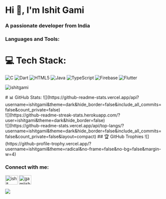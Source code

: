 
<h1 align="left">Hi 👋, I'm Ishit Gami</h1>
<h3 align="left">A passionate developer from India</h3>

<h3 align="left">Languages and Tools:</h3>

# 💻 Tech Stack:
![C](https://img.shields.io/badge/c-%2300599C.svg?style=for-the-badge&logo=c&logoColor=white) ![Dart](https://img.shields.io/badge/dart-%230175C2.svg?style=for-the-badge&logo=dart&logoColor=white) ![HTML5](https://img.shields.io/badge/html5-%23E34F26.svg?style=for-the-badge&logo=html5&logoColor=white) ![Java](https://img.shields.io/badge/java-%23ED8B00.svg?style=for-the-badge&logo=java&logoColor=white) ![TypeScript](https://img.shields.io/badge/typescript-%23007ACC.svg?style=for-the-badge&logo=typescript&logoColor=white) ![Firebase](https://img.shields.io/badge/firebase-%23039BE5.svg?style=for-the-badge&logo=firebase) ![Flutter](https://img.shields.io/badge/Flutter-%2302569B.svg?style=for-the-badge&logo=Flutter&logoColor=white)

<p><img align="center" src="https://github-readme-stats.vercel.app/api/top-langs?username=ishitgami&show_icons=true&locale=en&layout=compact" alt="ishitgami" /></p>
# 📊 GitHub Stats:
![](https://github-readme-stats.vercel.app/api?username=ishitgami&theme=dark&hide_border=false&include_all_commits=false&count_private=false)<br/>
![](https://github-readme-streak-stats.herokuapp.com/?user=ishitgami&theme=dark&hide_border=false)<br/>
![](https://github-readme-stats.vercel.app/api/top-langs/?username=ishitgami&theme=dark&hide_border=false&include_all_commits=false&count_private=false&layout=compact)
## 🏆 GitHub Trophies
![](https://github-profile-trophy.vercel.app/?username=ishitgami&theme=radical&no-frame=false&no-bg=false&margin-w=4)
<h3 align="left">Connect with me:</h3>
<p align="left">
<a href="https://www.linkedin.com/in/ishit-gami-237a861b8/" target="blank"><img align="center" src="https://raw.githubusercontent.com/rahuldkjain/github-profile-readme-generator/master/src/images/icons/Social/linked-in-alt.svg" alt="ishit gami" height="30" width="40" /></a>
<a href="https://twitter.com/gamiishit" target="blank"><img align="center" src="https://raw.githubusercontent.com/rahuldkjain/github-profile-readme-generator/master/src/images/icons/Social/twitter.svg" alt="gamiishit" height="30" width="40" /></a>

</p>




[![](https://visitcount.itsvg.in/api?id=ishitgami&icon=1&color=0)](https://visitcount.itsvg.in)
